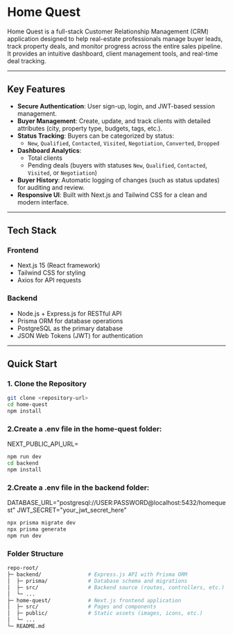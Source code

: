 # Home Quest

Home Quest is a full-stack Customer Relationship Management (CRM) application designed to help real-estate professionals manage buyer leads, track property deals, and monitor progress across the entire sales pipeline.  
It provides an intuitive dashboard, client management tools, and real-time deal tracking.

---

## Key Features
- **Secure Authentication**: User sign-up, login, and JWT-based session management.
- **Buyer Management**: Create, update, and track clients with detailed attributes (city, property type, budgets, tags, etc.).
- **Status Tracking**: Buyers can be categorized by status:
  - `New`, `Qualified`, `Contacted`, `Visited`, `Negotiation`, `Converted`, `Dropped`
- **Dashboard Analytics**:
  - Total clients
  - Pending deals (buyers with statuses `New`, `Qualified`, `Contacted`, `Visited`, or `Negotiation`)
- **Buyer History**: Automatic logging of changes (such as status updates) for auditing and review.
- **Responsive UI**: Built with Next.js and Tailwind CSS for a clean and modern interface.

---

## Tech Stack

### Frontend
- Next.js 15 (React framework)
- Tailwind CSS for styling
- Axios for API requests

### Backend
- Node.js + Express.js for RESTful API
- Prisma ORM for database operations
- PostgreSQL as the primary database
- JSON Web Tokens (JWT) for authentication

---

## Quick Start

### 1. Clone the Repository
```bash
git clone <repository-url>
cd home-quest
npm install
```
### 2.Create a .env file in the home-quest folder:
NEXT_PUBLIC_API_URL=

```bash
npm run dev
cd backend
npm install
```
### 2.Create a .env file in the backend folder:
DATABASE_URL="postgresql://USER:PASSWORD@localhost:5432/homequest"
JWT_SECRET="your_jwt_secret_here"

```bash
npx prisma migrate dev
npx prisma generate
npm run dev

```

### Folder Structure
```bash
repo-root/
├─ backend/               # Express.js API with Prisma ORM
│  ├─ prisma/             # Database schema and migrations
│  ├─ src/                # Backend source (routes, controllers, etc.)
│  └─ ...
├─ home-quest/            # Next.js frontend application
│  ├─ src/                # Pages and components
│  ├─ public/             # Static assets (images, icons, etc.)
│  └─ ...
└─ README.md
```


